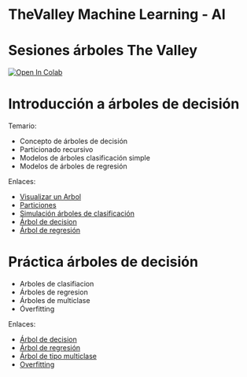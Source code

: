 # TheValley Machine Learning - AI

# Sesiones árboles The Valley

[![Open In Colab](https://colab.research.google.com/assets/colab-badge.svg)](https://colab.research.google.com/github/abelmmg/theValley-AI/)

# Introducción a árboles de decisión

Temario:
- Concepto de árboles de decisión
- Particionado recursivo
- Modelos de árboles clasificación simple
- Modelos de árboles de regresión

Enlaces:
- [Visualizar un Arbol](https://github.com/abelmmg/TheValley_AI/blob/main/01-01%20Visualizar%20un%20%C3%81rbol.ipynb)
- [Particiones](https://github.com/abelmmg/TheValley_AI/blob/main/01-02%20Particiones.ipynb)
- [Simulación árboles de clasificación](https://github.com/abelmmg/TheValley_AI/blob/main/01-03%20Arboles%20de%20decision%20para%20clasificaci%C3%B3n.ipynb)
- [Árbol de decision](https://github.com/abelmmg/TheValley_AI/blob/main/01-04%20Mi%20primer%20arbol%20de%20clasificaci%C3%B3n.ipynb)
- [Árbol de regresión](https://github.com/abelmmg/TheValley_AI/blob/main/01-05%20Arboles%20Decision%20de%20Regresion.ipynb)

# Práctica árboles de decisión
- Arboles de clasifiacion
- Árboles de regresion
- Árboles de multiclase
- Óverfitting
  
Enlaces:

- [Árbol de decision](https://github.com/abelmmg/TheValley_AI/blob/main/01-04%20Mi%20primer%20arbol%20de%20clasificaci%C3%B3n.ipynb)
- [Árbol de regresión](https://github.com/abelmmg/TheValley_AI/blob/main/01-05%20Arboles%20Decision%20de%20Regresion.ipynb)
- [Árbol de tipo multiclase](https://github.com/abelmmg/TheValley_AI/blob/main/02-02%20Arboles%20Clasificaci%C3%B3n%20Multiple.ipynb)
- [Overfitting](https://github.com/abelmmg/TheValley_AI/blob/main/02-04%20Arboles%20de%20Decision%20-%20Sin%20Overfitting.ipynb)

